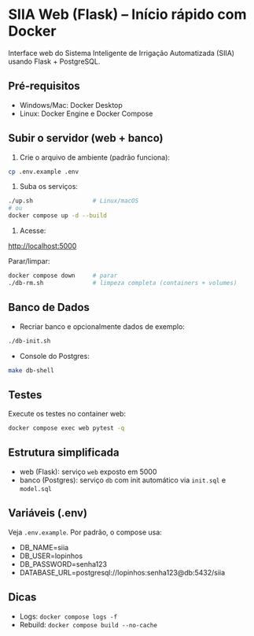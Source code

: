 # SIIA Web (Flask) – Início rápido com Docker

Interface web do Sistema Inteligente de Irrigação Automatizada (SIIA) usando Flask + PostgreSQL.

## Pré‑requisitos

- Windows/Mac: Docker Desktop
- Linux: Docker Engine e Docker Compose

## Subir o servidor (web + banco)

1) Crie o arquivo de ambiente (padrão funciona):

```bash
cp .env.example .env
```

1) Suba os serviços:

```bash
./up.sh                 # Linux/macOS
# ou
docker compose up -d --build
```

1) Acesse:

<http://localhost:5000>

Parar/limpar:

```bash
docker compose down     # parar
./db-rm.sh              # limpeza completa (containers + volumes)
```

## Banco de Dados

- Recriar banco e opcionalmente dados de exemplo:

```bash
./db-init.sh
```

- Console do Postgres:

```bash
make db-shell
```

## Testes

Execute os testes no container web:

```bash
docker compose exec web pytest -q
```

## Estrutura simplificada

- web (Flask): serviço `web` exposto em 5000
- banco (Postgres): serviço `db` com init automático via `init.sql` e `model.sql`

## Variáveis (.env)

Veja `.env.example`. Por padrão, o compose usa:

- DB_NAME=siia
- DB_USER=lopinhos
- DB_PASSWORD=senha123
- DATABASE_URL=postgresql://lopinhos:senha123@db:5432/siia

## Dicas

- Logs: `docker compose logs -f`
- Rebuild: `docker compose build --no-cache`
